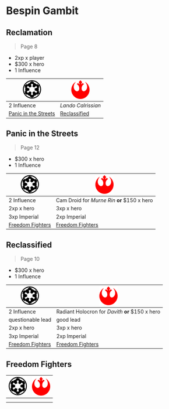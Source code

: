 # Bespin Gambit

## Reclamation

> Page 8

* 2xp x player
* $300 x hero
* 1 Influence

| ![](images/empire-small.png) | ![](images/rebel-small.png) |
| --- | --- |
| 2 Influence | *Lando Calrissian* |
| [Panic in the Streets](#panic-in-the-streets) | [Reclassified](#reclassified) |

## Panic in the Streets

> Page 12

* $300 x hero
* 1 Influence

| ![](images/empire-small.png) | ![](images/rebel-small.png) |
| --- | --- |
| 2 Influence | Cam Droid for *Murne Rin* **or** $150 x hero |
| 2xp x hero | 3xp x hero |
| 3xp Imperial | 2xp Imperial|
| [Freedom Fighters](#freedom-fighters) | [Freedom Fighters](#freedom-fighters) |

## Reclassified

> Page 10

* $300 x hero
* 1 Influence

| ![](images/empire-small.png) | ![](images/rebel-small.png) |
| --- | --- |
| 2 Influence | Radiant Holocron for *Davith* **or** $150 x hero |
| questionable lead | good lead |
| 2xp x hero | 3xp x hero |
| 3xp Imperial | 2xp Imperial |
| [Freedom Fighters](#freedom-fighters) | [Freedom Fighters](#freedom-fighters) |

## Freedom Fighters
| ![](images/empire-small.png) | ![](images/rebel-small.png) |
| --- | --- |
|||
|||
